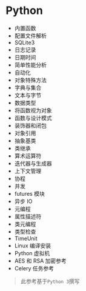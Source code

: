 # Python

- 内置函数
- 配置文件解析
- SQLite3
- 日志记录
- 日期时间
- 简单性能分析
- 自动化
- 对象特殊方法
- 字典与集合
- 文本与字节
- 数据类型
- 将函数视为对象
- 函数与设计模式
- 装饰器和闭包
- 对象引用
- 抽象基类
- 类继承
- 算术运算符
- 迭代器与生成器
- 上下文管理
- 协程
- 并发
- futures 模块
- 异步 IO
- 元编程
- 属性描述符
- 类元编程
- 类型检查
- TimeUnit
- Linux 编译安装
- Python 虚拟机
- AES 和 RSA 加密参考
- Celery 任务参考

> 此参考基于`Python 3`撰写
